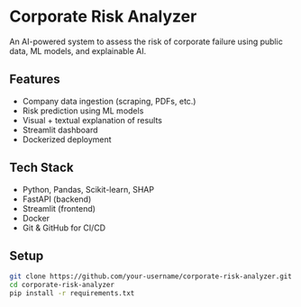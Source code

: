 # Corporate Risk Analyzer

An AI-powered system to assess the risk of corporate failure using public data, ML models, and explainable AI.

## Features

- Company data ingestion (scraping, PDFs, etc.)
- Risk prediction using ML models
- Visual + textual explanation of results
- Streamlit dashboard
- Dockerized deployment

## Tech Stack

- Python, Pandas, Scikit-learn, SHAP
- FastAPI (backend)
- Streamlit (frontend)
- Docker
- Git & GitHub for CI/CD

## Setup

```bash
git clone https://github.com/your-username/corporate-risk-analyzer.git
cd corporate-risk-analyzer
pip install -r requirements.txt
